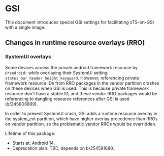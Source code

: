 # GSI

This document introduces special GSI settings for facilitating xTS-on-GSI with
a single image.

## Changes in runtime resource overlays (RRO)

### SystemUI overlays

Some devices access the private android framework resource by `@*android:`
while overlaying their SystemUI setting `status_bar_header_height_keyguard`.
However, referencing private framework resource IDs from RRO packages in the
vendor partition crashes on these devices when GSI is used. This is because
private framework resource don't have a stable ID, and these vendor RRO
packages would be referencing to dangling resource references after GSI is
used (b/245806899).

In order to prevent SystemUI crash, GSI adds a runtime resource overlay in
the system_ext partition, which have higher overlay precedence than RROs on
vendor partition, so the problematic vendor RROs would be overridden.

Lifetime of this package:
* Starts at: Android 14.
* Deprecation plan: TBD, depends on b/254581880.
